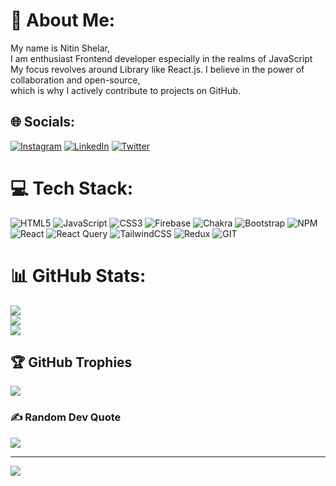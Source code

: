 # 💫 About Me:
My name is Nitin Shelar,<br>I am enthusiast Frontend developer especially in the realms of JavaScript <br>My focus revolves around Library like React.js. I believe in the power of collaboration and open-source,<br> which is why I actively contribute to projects on GitHub.


## 🌐 Socials:
[![Instagram](https://img.shields.io/badge/Instagram-%23E4405F.svg?logo=Instagram&logoColor=white)](https://instagram.com/https://www.instagram.com/ni3.shelar999/) [![LinkedIn](https://img.shields.io/badge/LinkedIn-%230077B5.svg?logo=linkedin&logoColor=white)](https://linkedin.com/in/niteenshelar99) [![Twitter](https://img.shields.io/badge/Twitter-%231DA1F2.svg?logo=Twitter&logoColor=white)](https://twitter.com/https://twitter.com/Niteen_shelar) 

# 💻 Tech Stack:
![HTML5](https://img.shields.io/badge/html5-%23E34F26.svg?style=for-the-badge&logo=html5&logoColor=white) ![JavaScript](https://img.shields.io/badge/javascript-%23323330.svg?style=for-the-badge&logo=javascript&logoColor=%23F7DF1E) ![CSS3](https://img.shields.io/badge/css3-%231572B6.svg?style=for-the-badge&logo=css3&logoColor=white) ![Firebase](https://img.shields.io/badge/firebase-%23039BE5.svg?style=for-the-badge&logo=firebase) ![Chakra](https://img.shields.io/badge/chakra-%234ED1C5.svg?style=for-the-badge&logo=chakraui&logoColor=white) ![Bootstrap](https://img.shields.io/badge/bootstrap-%238511FA.svg?style=for-the-badge&logo=bootstrap&logoColor=white) ![NPM](https://img.shields.io/badge/NPM-%23CB3837.svg?style=for-the-badge&logo=npm&logoColor=white) ![React](https://img.shields.io/badge/react-%2320232a.svg?style=for-the-badge&logo=react&logoColor=%2361DAFB) ![React Query](https://img.shields.io/badge/-React%20Query-FF4154?style=for-the-badge&logo=react%20query&logoColor=white) ![TailwindCSS](https://img.shields.io/badge/tailwindcss-%2338B2AC.svg?style=for-the-badge&logo=tailwind-css&logoColor=white) ![Redux](https://img.shields.io/badge/redux-%23593d88.svg?style=for-the-badge&logo=redux&logoColor=white) ![GIT](https://img.shields.io/badge/Git-fc6d26?style=for-the-badge&logo=git&logoColor=white)
# 📊 GitHub Stats:
![](https://github-readme-stats.vercel.app/api?username=NITINSHELAR999&theme=blue-green&hide_border=false&include_all_commits=false&count_private=false)<br/>
![](https://github-readme-streak-stats.herokuapp.com/?user=NITINSHELAR999&theme=blue-green&hide_border=false)<br/>
![](https://github-readme-stats.vercel.app/api/top-langs/?username=NITINSHELAR999&theme=blue-green&hide_border=false&include_all_commits=false&count_private=false&layout=compact)

## 🏆 GitHub Trophies
![](https://github-profile-trophy.vercel.app/?username=NITINSHELAR999&theme=tokyonight&no-frame=false&no-bg=false&margin-w=4)

### ✍️ Random Dev Quote
![](https://quotes-github-readme.vercel.app/api?type=horizontal&theme=radical)

---
[![](https://visitcount.itsvg.in/api?id=NITINSHELAR999&icon=0&color=0)](https://visitcount.itsvg.in)

<!-- Proudly created with GPRM ( https://gprm.itsvg.in ) -->

